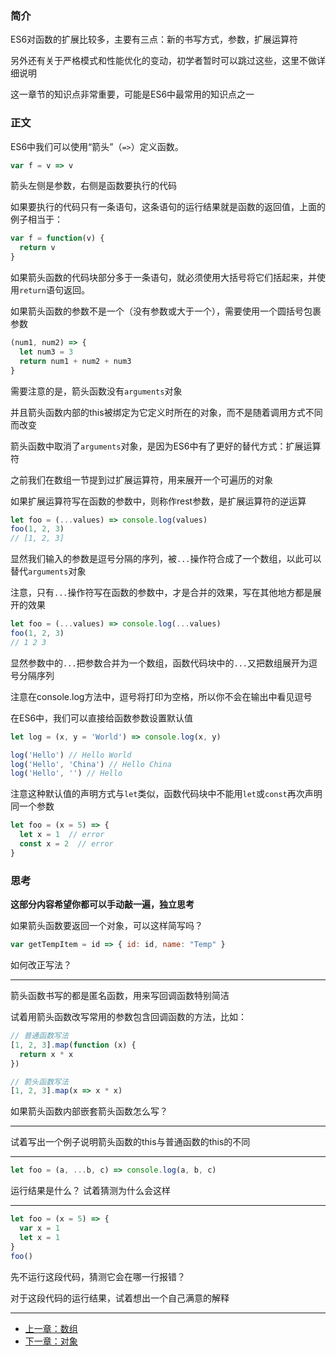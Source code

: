 ### 简介

ES6对函数的扩展比较多，主要有三点：新的书写方式，参数，扩展运算符

另外还有关于严格模式和性能优化的变动，初学者暂时可以跳过这些，这里不做详细说明

这一章节的知识点非常重要，可能是ES6中最常用的知识点之一

### 正文

ES6中我们可以使用“箭头”（`=>`）定义函数。

```javascript
var f = v => v
```

箭头左侧是参数，右侧是函数要执行的代码

如果要执行的代码只有一条语句，这条语句的运行结果就是函数的返回值，上面的例子相当于：

```javascript
var f = function(v) {
  return v
}
```

如果箭头函数的代码块部分多于一条语句，就必须使用大括号将它们括起来，并使用`return`语句返回。

如果箭头函数的参数不是一个（没有参数或大于一个），需要使用一个圆括号包裹参数

```javascript
(num1, num2) => {
  let num3 = 3
  return num1 + num2 + num3
}
```

需要注意的是，箭头函数没有`arguments`对象

并且箭头函数内部的this被绑定为它定义时所在的对象，而不是随着调用方式不同而改变

箭头函数中取消了`arguments`对象，是因为ES6中有了更好的替代方式：扩展运算符

之前我们在数组一节提到过扩展运算符，用来展开一个可遍历的对象

如果扩展运算符写在函数的参数中，则称作rest参数，是扩展运算符的逆运算

```javascript
let foo = (...values) => console.log(values)
foo(1, 2, 3)
// [1, 2, 3]
```

显然我们输入的参数是逗号分隔的序列，被`...`操作符合成了一个数组，以此可以替代`arguments`对象

注意，只有`...`操作符写在函数的参数中，才是合并的效果，写在其他地方都是展开的效果

```javascript
let foo = (...values) => console.log(...values)
foo(1, 2, 3)
// 1 2 3 
```

显然参数中的`...`把参数合并为一个数组，函数代码块中的`...`又把数组展开为逗号分隔序列

注意在console.log方法中，逗号将打印为空格，所以你不会在输出中看见逗号

在ES6中，我们可以直接给函数参数设置默认值

```javascript
let log = (x, y = 'World') => console.log(x, y)

log('Hello') // Hello World
log('Hello', 'China') // Hello China
log('Hello', '') // Hello
```

注意这种默认值的声明方式与`let`类似，函数代码块中不能用`let`或`const`再次声明同一个参数

```javascript
let foo = (x = 5) => {
  let x = 1  // error
  const x = 2  // error
}
```

### 思考
**这部分内容希望你都可以手动敲一遍，独立思考**

如果箭头函数要返回一个对象，可以这样简写吗？

```javascript
var getTempItem = id => { id: id, name: "Temp" }
```

如何改正写法？

---

箭头函数书写的都是匿名函数，用来写回调函数特别简洁

试着用箭头函数改写常用的参数包含回调函数的方法，比如：

```javascript
// 普通函数写法
[1, 2, 3].map(function (x) {
  return x * x
})

// 箭头函数写法
[1, 2, 3].map(x => x * x)
```

如果箭头函数内部嵌套箭头函数怎么写？

---

试着写出一个例子说明箭头函数的this与普通函数的this的不同

---

```javascript
let foo = (a, ...b, c) => console.log(a, b, c)
```

运行结果是什么？ 试着猜测为什么会这样

---

```javascript
let foo = (x = 5) => {
  var x = 1
  let x = 1
}
foo()
```

先不运行这段代码，猜测它会在哪一行报错？

对于这段代码的运行结果，试着想出一个自己满意的解释

---

- [上一章：数组](array.md)
- [下一章：对象](object.md)
